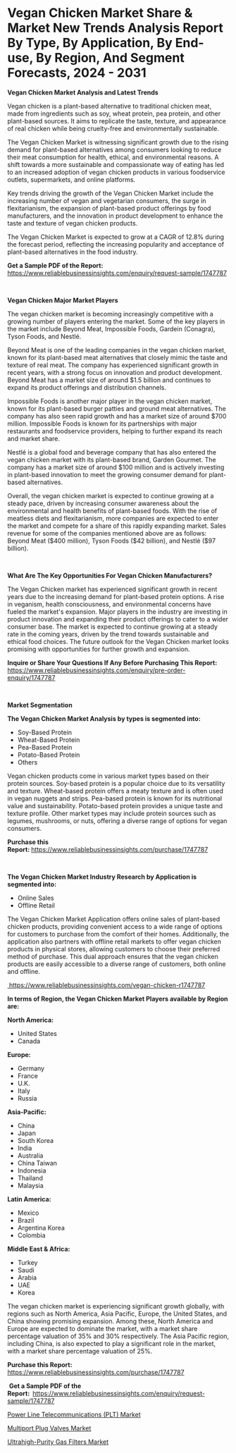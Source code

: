 <p><h1>Vegan Chicken Market Share & Market New Trends Analysis Report By Type, By Application, By End-use, By Region, And Segment Forecasts, 2024 - 2031</h1></p><p><strong>Vegan Chicken Market Analysis and Latest Trends</strong></p>
<p><p>Vegan chicken is a plant-based alternative to traditional chicken meat, made from ingredients such as soy, wheat protein, pea protein, and other plant-based sources. It aims to replicate the taste, texture, and appearance of real chicken while being cruelty-free and environmentally sustainable.</p><p>The Vegan Chicken Market is witnessing significant growth due to the rising demand for plant-based alternatives among consumers looking to reduce their meat consumption for health, ethical, and environmental reasons. A shift towards a more sustainable and compassionate way of eating has led to an increased adoption of vegan chicken products in various foodservice outlets, supermarkets, and online platforms.</p><p>Key trends driving the growth of the Vegan Chicken Market include the increasing number of vegan and vegetarian consumers, the surge in flexitarianism, the expansion of plant-based product offerings by food manufacturers, and the innovation in product development to enhance the taste and texture of vegan chicken products.</p><p>The Vegan Chicken Market is expected to grow at a CAGR of 12.8% during the forecast period, reflecting the increasing popularity and acceptance of plant-based alternatives in the food industry.</p></p>
<p><strong>Get a Sample PDF of the Report:&nbsp;</strong> <a href="https://www.reliablebusinessinsights.com/enquiry/request-sample/1747787">https://www.reliablebusinessinsights.com/enquiry/request-sample/1747787</a></p>
<p>&nbsp;</p>
<p><strong>Vegan Chicken Major Market Players</strong></p>
<p><p>The vegan chicken market is becoming increasingly competitive with a growing number of players entering the market. Some of the key players in the market include Beyond Meat, Impossible Foods, Gardein (Conagra), Tyson Foods, and Nestlé. </p><p>Beyond Meat is one of the leading companies in the vegan chicken market, known for its plant-based meat alternatives that closely mimic the taste and texture of real meat. The company has experienced significant growth in recent years, with a strong focus on innovation and product development. Beyond Meat has a market size of around $1.5 billion and continues to expand its product offerings and distribution channels.</p><p>Impossible Foods is another major player in the vegan chicken market, known for its plant-based burger patties and ground meat alternatives. The company has also seen rapid growth and has a market size of around $700 million. Impossible Foods is known for its partnerships with major restaurants and foodservice providers, helping to further expand its reach and market share.</p><p>Nestlé is a global food and beverage company that has also entered the vegan chicken market with its plant-based brand, Garden Gourmet. The company has a market size of around $100 million and is actively investing in plant-based innovation to meet the growing consumer demand for plant-based alternatives.</p><p>Overall, the vegan chicken market is expected to continue growing at a steady pace, driven by increasing consumer awareness about the environmental and health benefits of plant-based foods. With the rise of meatless diets and flexitarianism, more companies are expected to enter the market and compete for a share of this rapidly expanding market. Sales revenue for some of the companies mentioned above are as follows: Beyond Meat ($400 million), Tyson Foods ($42 billion), and Nestlé ($97 billion).</p></p>
<p>&nbsp;</p>
<p><strong>What Are The Key Opportunities For Vegan Chicken Manufacturers?</strong></p>
<p><p>The Vegan Chicken market has experienced significant growth in recent years due to the increasing demand for plant-based protein options. A rise in veganism, health consciousness, and environmental concerns have fueled the market's expansion. Major players in the industry are investing in product innovation and expanding their product offerings to cater to a wider consumer base. The market is expected to continue growing at a steady rate in the coming years, driven by the trend towards sustainable and ethical food choices. The future outlook for the Vegan Chicken market looks promising with opportunities for further growth and expansion.</p></p>
<p><strong>Inquire or Share Your Questions If Any Before Purchasing This Report:</strong> <a href="https://www.reliablebusinessinsights.com/enquiry/pre-order-enquiry/1747787">https://www.reliablebusinessinsights.com/enquiry/pre-order-enquiry/1747787</a></p>
<p>&nbsp;</p>
<p><strong>Market Segmentation</strong></p>
<p><strong>The Vegan Chicken Market Analysis by types is segmented into:</strong></p>
<p><ul><li>Soy-Based Protein</li><li>Wheat-Based Protein</li><li>Pea-Based Protein</li><li>Potato-Based Protein</li><li>Others</li></ul></p>
<p><p>Vegan chicken products come in various market types based on their protein sources. Soy-based protein is a popular choice due to its versatility and texture. Wheat-based protein offers a meaty texture and is often used in vegan nuggets and strips. Pea-based protein is known for its nutritional value and sustainability. Potato-based protein provides a unique taste and texture profile. Other market types may include protein sources such as legumes, mushrooms, or nuts, offering a diverse range of options for vegan consumers.</p></p>
<p><strong>Purchase this Report:&nbsp;</strong><a href="https://www.reliablebusinessinsights.com/purchase/1747787">https://www.reliablebusinessinsights.com/purchase/1747787</a></p>
<p>&nbsp;</p>
<p><strong>The Vegan Chicken Market Industry Research by Application is segmented into:</strong></p>
<p><ul><li>Online Sales</li><li>Offline Retail</li></ul></p>
<p><p>The Vegan Chicken Market Application offers online sales of plant-based chicken products, providing convenient access to a wide range of options for customers to purchase from the comfort of their homes. Additionally, the application also partners with offline retail markets to offer vegan chicken products in physical stores, allowing customers to choose their preferred method of purchase. This dual approach ensures that the vegan chicken products are easily accessible to a diverse range of customers, both online and offline.</p></p>
<p><a href="https://www.reliablebusinessinsights.com/vegan-chicken-r1747787">&nbsp;https://www.reliablebusinessinsights.com/vegan-chicken-r1747787</a></p>
<p><strong>In terms of Region, the Vegan Chicken Market Players available by Region are:</strong></p>
<p>
    <p> <strong> North America: </strong>
        <ul>
            <li>United States</li>
            <li>Canada</li>
        </ul>
        </p> 
    <p> <strong> Europe: </strong>
        <ul>
            <li>Germany</li>
            <li>France</li>
            <li>U.K.</li>
            <li>Italy</li>
            <li>Russia</li>
        </ul>
        </p> 
    <p> <strong> Asia-Pacific: </strong>
        <ul>
            <li>China</li>
            <li>Japan</li>
            <li>South Korea</li>
            <li>India</li>
            <li>Australia</li>
            <li>China Taiwan</li>
            <li>Indonesia</li>
            <li>Thailand</li>
            <li>Malaysia</li>
        </ul>
        </p> 
    <p> <strong> Latin America: </strong>
        <ul>
            <li>Mexico</li>
            <li>Brazil</li>
            <li>Argentina Korea</li>
            <li>Colombia</li>
        </ul>
        </p> 
    <p> <strong> Middle East & Africa: </strong>
        <ul>
            <li>Turkey</li>
            <li>Saudi</li>
            <li>Arabia</li>
            <li>UAE</li>
            <li>Korea</li>
        </ul>
    </p>
    </p>
<p><p>The vegan chicken market is experiencing significant growth globally, with regions such as North America, Asia Pacific, Europe, the United States, and China showing promising expansion. Among these, North America and Europe are expected to dominate the market, with a market share percentage valuation of 35% and 30% respectively. The Asia Pacific region, including China, is also expected to play a significant role in the market, with a market share percentage valuation of 25%.</p></p>
<p><strong>Purchase this Report: </strong><a href="https://www.reliablebusinessinsights.com/purchase/1747787">https://www.reliablebusinessinsights.com/purchase/1747787</a></p>
<p>&nbsp;<strong>Get a Sample PDF of the Report:&nbsp;&nbsp;</strong><a href="https://www.reliablebusinessinsights.com/enquiry/request-sample/1747787">https://www.reliablebusinessinsights.com/enquiry/request-sample/1747787</a></p>
<p><strong></strong></p>
<p><p><a href="https://view.publitas.com/reportprime-1/power-line-telecommunications-plt-market-research-report-includes-analysis-on-market-size-share-and-growth-rate-at-12-9-cagr-forecasted-from-2024-to-2031/">Power Line Telecommunications (PLT) Market</a></p><p><a href="https://view.publitas.com/reportprime-1/comprehensive-analysis-of-the-global-multiport-plug-valves-market-growth-trends-market-forecasts-2024-2031/">Multiport Plug Valves Market</a></p><p><a href="https://view.publitas.com/reportprime-1/ultrahigh-purity-gas-filters-market-emerging-trends-and-future-prospects-for-period-from-2024-to-2031/">Ultrahigh-Purity Gas Filters Market</a></p></p>